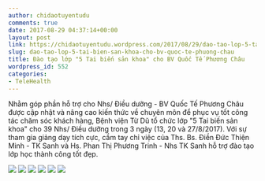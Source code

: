 ```yaml
---
author: chidaotuyentudu
comments: true
date: 2017-08-29 04:37:14+00:00
layout: post
link: https://chidaotuyentudu.wordpress.com/2017/08/29/dao-tao-lop-5-tai-bien-san-khoa-cho-bv-quoc-te-phuong-chau/
slug: dao-tao-lop-5-tai-bien-san-khoa-cho-bv-quoc-te-phuong-chau
title: Đào tạo lớp "5 Tai biến sản khoa" cho BV Quốc Tế Phương Châu
wordpress_id: 552
categories:
- TeleHealth
---
```


Nhằm góp phần hỗ trợ cho Nhs/ Điều dưỡng - BV Quốc Tế Phương Châu được cập nhật và nâng cao kiến thức về chuyên môn để phục vụ tốt công tác chăm sóc khách hàng, Bệnh viện Từ Dũ tổ chức lớp "5 Tai biến sản khoa" cho 39 Nhs/ Điều dưỡng trong 3 ngày (13, 20 và 27/8/2017). Với sự tham gia giảng dạy tích cực, cầm tay chỉ việc của Ths. Bs. Điền Đức Thiện Minh - TK Sanh và Hs. Phan Thị Phương Trinh - Nhs TK Sanh hỗ trợ đào tạo lớp học thành công tốt đẹp.

[![](https://chidaotuyentudu.files.wordpress.com/2017/08/img_20170829_110547.jpg?w=300)](https://chidaotuyentudu.files.wordpress.com/2017/08/img_20170829_110547.jpg) [![](https://chidaotuyentudu.files.wordpress.com/2017/08/img_20170829_110720.jpg?w=300)](https://chidaotuyentudu.files.wordpress.com/2017/08/img_20170829_110720.jpg) [![](https://chidaotuyentudu.files.wordpress.com/2017/08/img_20170829_110835.jpg?w=300)](https://chidaotuyentudu.files.wordpress.com/2017/08/img_20170829_110835.jpg) [![](https://chidaotuyentudu.files.wordpress.com/2017/08/img_20170829_110855.jpg?w=300)](https://chidaotuyentudu.files.wordpress.com/2017/08/img_20170829_110855.jpg) [![](https://chidaotuyentudu.files.wordpress.com/2017/08/img_20170829_111006.jpg?w=300)](https://chidaotuyentudu.files.wordpress.com/2017/08/img_20170829_111006.jpg) [![](https://chidaotuyentudu.files.wordpress.com/2017/08/img_20170829_111138.jpg?w=300)](https://chidaotuyentudu.files.wordpress.com/2017/08/img_20170829_111138.jpg)
